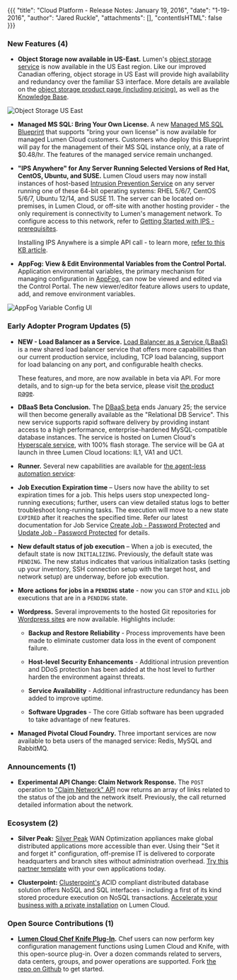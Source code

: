 {{{
"title": "Cloud Platform - Release Notes: January 19, 2016",
"date": "1-19-2016",
"author": "Jared Ruckle",
"attachments": [],
"contentIsHTML": false
}}}

### New Features (4)

* __Object Storage now available in US-East.__ Lumen's [object storage service](https://www.ctl.io/object-storage/) is now available in the US East region. Like our improved Canadian offering, object storage in US East will provide high availability and redundancy over the familiar S3 interface.  More details are available on the [object storage product page (including pricing)](https://www.ctl.io/object-storage/), as well as the [Knowledge Base](https://www.ctl.io/knowledge-base/object-storage).

![Object Storage US East](../../images/2016-01-19_objectstorageuseast.png)

* __Managed MS SQL: Bring Your Own License.__ A new [Managed MS SQL Blueprint](https://www.ctl.io/managed-services/ms-sql/) that supports "bring your own license" is now available for managed Lumen Cloud customers. Customers who deploy this Blueprint will pay for the management of their MS SQL instance only, at a rate of $0.48/hr. The features of the managed service remain unchanged.

* __"IPS Anywhere" for Any Server Running Selected Versions of Red Hat, CentOS, Ubuntu, and SUSE.__ Lumen Cloud users may now install instances of host-based [Intrusion Prevention Service](https://www.ctl.io/intrusion-prevention-service/) on any server running one of these 64-bit operating systems: RHEL 5/6/7, CentOS 5/6/7, Ubuntu 12/14, and SUSE 11. The server can be located on-premises, in Lumen Cloud, or off-site with another hosting provider - the only requirement is connectivity to Lumen's management network. To configure access to this network, refer to [Getting Started with IPS - prerequisites](https://www.ctl.io/knowledge-base/security/getting-started-with-ips/#prerequisites).

  Installing IPS Anywhere is a simple API call - to learn more, [refer to this KB article](https://www.ctl.io/knowledge-base/security/#1).

* __AppFog: View & Edit Environmental Variables from the Control Portal.__ Application environmental variables, the primary mechanism for managing configuration in [AppFog](https://www.ctl.io/appfog/), can now be viewed and edited via the Control Portal. The new viewer/editor feature allows users to update, add, and remove environment variables.

![AppFog Variable Config UI](../../images/2016-01-19-appfog_env_var_config.png)

### Early Adopter Program Updates (5)

* __NEW - Load Balancer as a Service.__ [Load Balancer as a Service (LBaaS)](https://www.ctl.io/load-balancing/) is a new shared load balancer service that offers more capabilities than our current production service, including, TCP load balancing, support for load balancing on any port, and configurable health checks.

  These features, and more, are now available in beta via API. For more details, and to sign-up for the beta service, please visit [the product page](https://www.ctl.io/load-balancing/).

* __DBaaS Beta Conclusion.__ The [DBaaS beta](https://www.ctl.io/dbaas/) ends January 25; the service will then become generally available as the "Relational DB Service". This new service supports rapid software delivery by providing instant access to a high performance, enterprise-hardened MySQL-compatible database instances. The service is hosted on Lumen Cloud's [Hyperscale service](https://www.ctl.io/hyperscale/), with 100% flash storage. The service will be GA at launch in three Lumen Cloud locations: IL1, VA1 and UC1.

* __Runner.__ Several new capabilities are available for [the agent-less automation service](http://info.runner.ctl.io/):

 * **Job Execution Expiration time** – Users now have the ability to set expiration times for a job. This helps users stop unexpected long-running executions; further, users can view detailed status logs to better troubleshoot long-running tasks. The execution will move to a new state `EXPIRED` after it reaches the specified time. Refer our latest documentation for Job Service [Create Job - Password Protected](http://info.runner.ctl.io/job-service/#createJob) and [Update Job - Password Protected](http://info.runner.ctl.io/job-service/#updateJob) for details.

 * **New default status of job execution** – When a job is executed, the default state is now `INITIALIZING`. Previously, the default state was `PENDING`. The new status indicates that various initialization tasks (setting up your inventory, SSH connection setup with the target host, and network setup) are underway, before job execution.

 * **More actions for jobs in a `PENDING` state** -  now you can `STOP` and `KILL` job executions that are in a `PENDING` state.

* __Wordpress.__ Several improvements to the hosted Git repositories for [Wordpress sites](https://www.ctl.io/wordpress/) are now available. Highlights include:

  * **Backup and Restore Reliability** - Process improvements have been made to eliminate customer data loss in the event of component failure.

  * **Host-level Security Enhancements** - Additional intrusion prevention and DDoS protection has been added at the host level to further harden the environment against threats.

  * **Service Availability** - Additional infrastructure redundancy has been added to improve uptime.

  * **Software Upgrades** - The core Gitlab software has been upgraded to take advantage of new features.

* __Managed Pivotal Cloud Foundry.__ Three important services are now available to beta users of the managed service: Redis, MySQL and RabbitMQ.

### Announcements (1)

* __Experimental API Change: Claim Network Response.__ The `POST` operation to ["Claim Network" API](https://www.ctl.io/api-docs/v2/#networks-claim-network) now returns an array of links related to the status of the job and the network itself. Previously, the call returned detailed information about the network.

### Ecosystem (2)

* __Silver Peak:__ [Silver Peak](http://www.silver-peak.com/) WAN Optimization appliances make global distributed applications more accessible than ever. Using their "Set it and forget it" configuration, off-premise IT is delivered to corporate headquarters and branch sites without administration overhead. [Try this partner template](https://www.ctl.io/knowledge-base/ecosystem-partners/marketplace-guides/getting-started-with-silver-peak-partner-template/) with your own applications today.

* __Clusterpoint:__ [Clusterpoint's](https://www.clusterpoint.com/) ACID compliant distributed database solution offers NoSQL and SQL interfaces - including a first of its kind stored procedure execution on NoSQL transactions. [Accelerate your business with a private installation](https://www.ctl.io/knowledge-base/ecosystem-partners/marketplace-guides/getting-started-with-clusterpoint-blueprint/) on Lumen Cloud.

### Open Source Contributions (1)

* __[Lumen Cloud Chef Knife Plug-In](https://github.com/CenturyLinkCloud/clc-knife/).__ Chef users can now perform key configuration management functions using Lumen Cloud and Knife, with this open-source plug-in. Over a dozen commands related to servers, data centers, groups, and power operations are supported. Fork [the repo on Github](https://github.com/CenturyLinkCloud/clc-knife) to get started.
